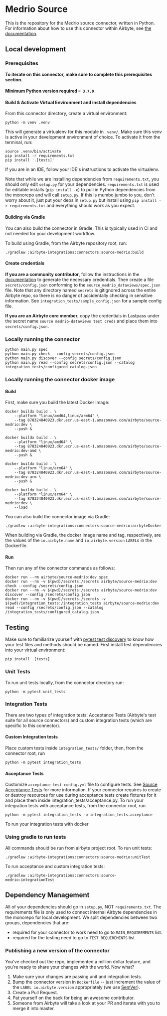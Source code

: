 # Medrio Source

This is the repository for the Medrio source connector, written in Python.
For information about how to use this connector within Airbyte, see [the documentation](https://docs.airbyte.io/integrations/sources/medrio).

## Local development

### Prerequisites
**To iterate on this connector, make sure to complete this prerequisites section.**

#### Minimum Python version required `= 3.7.0`

#### Build & Activate Virtual Environment and install dependencies
From this connector directory, create a virtual environment:
```
python -m venv .venv
```

This will generate a virtualenv for this module in `.venv/`. Make sure this venv is active in your
development environment of choice. To activate it from the terminal, run:
```
source .venv/bin/activate
pip install -r requirements.txt
pip install '.[tests]'
```
If you are in an IDE, follow your IDE's instructions to activate the virtualenv.

Note that while we are installing dependencies from `requirements.txt`, you should only edit `setup.py` for your dependencies. `requirements.txt` is
used for editable installs (`pip install -e`) to pull in Python dependencies from the monorepo and will call `setup.py`.
If this is mumbo jumbo to you, don't worry about it, just put your deps in `setup.py` but install using `pip install -r requirements.txt` and everything
should work as you expect.

#### Building via Gradle
You can also build the connector in Gradle. This is typically used in CI and not needed for your development workflow.

To build using Gradle, from the Airbyte repository root, run:
```
./gradlew :airbyte-integrations:connectors:source-medrio:build
```

#### Create credentials
**If you are a community contributor**, follow the instructions in the [documentation](https://docs.airbyte.io/integrations/sources/medrio-dataviews)
to generate the necessary credentials. Then create a file `secrets/config.json` conforming to the `source_medrio_dataviews/spec.json` file.
Note that any directory named `secrets` is gitignored across the entire Airbyte repo, so there is no danger of accidentally checking in sensitive information.
See `integration_tests/sample_config.json` for a sample config file.

**If you are an Airbyte core member**, copy the credentials in Lastpass under the secret name `source medrio-dataviews test creds`
and place them into `secrets/config.json`.

### Locally running the connector
```
python main.py spec
python main.py check --config secrets/config.json
python main.py discover --config secrets/config.json
python main.py read --config secrets/config.json --catalog integration_tests/configured_catalog.json
```

### Locally running the connector docker image

#### Build
First, make sure you build the latest Docker image:
```
docker buildx build . \
    --platform "linux/amd64,linux/arm64" \
    --tag 878324840923.dkr.ecr.us-east-1.amazonaws.com/airbyte/source-medrio:dev \
    --push &

docker buildx build . \
    --platform "linux/amd64" \
    --tag 878324840923.dkr.ecr.us-east-1.amazonaws.com/airbyte/source-medrio:dev-amd \
    --push &

docker buildx build . \
    --platform "linux/arm64" \
    --tag 878324840923.dkr.ecr.us-east-1.amazonaws.com/airbyte/source-medrio:dev-arm \
    --push &

docker buildx build . \
    --platform "linux/arm64" \
    --tag 878324840923.dkr.ecr.us-east-1.amazonaws.com/airbyte/source-medrio:dev \
    --load
```

You can also build the connector image via Gradle:
```
./gradlew :airbyte-integrations:connectors:source-medrio:airbyteDocker
```
When building via Gradle, the docker image name and tag, respectively, are the values of the `io.airbyte.name` and `io.airbyte.version` `LABEL`s in
the Dockerfile.

#### Run
Then run any of the connector commands as follows:
```
docker run --rm airbyte/source-medrio:dev spec
docker run --rm -v $(pwd)/secrets:/secrets airbyte/source-medrio:dev check --config /secrets/config.json
docker run --rm -v $(pwd)/secrets:/secrets airbyte/source-medrio:dev discover --config /secrets/config.json
docker run --rm -v $(pwd)/secrets:/secrets -v $(pwd)/integration_tests:/integration_tests airbyte/source-medrio:dev read --config /secrets/config.json --catalog /integration_tests/configured_catalog.json
```
## Testing
Make sure to familiarize yourself with [pytest test discovery](https://docs.pytest.org/en/latest/goodpractices.html#test-discovery) to know how your test files and methods should be named.
First install test dependencies into your virtual environment:
```
pip install .[tests]
```
### Unit Tests
To run unit tests locally, from the connector directory run:
```
python -m pytest unit_tests
```

### Integration Tests
There are two types of integration tests: Acceptance Tests (Airbyte's test suite for all source connectors) and custom integration tests (which are specific to this connector).
#### Custom Integration tests
Place custom tests inside `integration_tests/` folder, then, from the connector root, run
```
python -m pytest integration_tests
```
#### Acceptance Tests
Customize `acceptance-test-config.yml` file to configure tests. See [Source Acceptance Tests](https://docs.airbyte.io/connector-development/testing-connectors/source-acceptance-tests-reference) for more information.
If your connector requires to create or destroy resources for use during acceptance tests create fixtures for it and place them inside integration_tests/acceptance.py.
To run your integration tests with acceptance tests, from the connector root, run
```
python -m pytest integration_tests -p integration_tests.acceptance
```
To run your integration tests with docker

### Using gradle to run tests
All commands should be run from airbyte project root.
To run unit tests:
```
./gradlew :airbyte-integrations:connectors:source-medrio:unitTest
```
To run acceptance and custom integration tests:
```
./gradlew :airbyte-integrations:connectors:source-medrio:integrationTest
```

## Dependency Management
All of your dependencies should go in `setup.py`, NOT `requirements.txt`. The requirements file is only used to connect internal Airbyte dependencies in the monorepo for local development.
We split dependencies between two groups, dependencies that are:
* required for your connector to work need to go to `MAIN_REQUIREMENTS` list.
* required for the testing need to go to `TEST_REQUIREMENTS` list

### Publishing a new version of the connector
You've checked out the repo, implemented a million dollar feature, and you're ready to share your changes with the world. Now what?
1. Make sure your changes are passing unit and integration tests.
1. Bump the connector version in `Dockerfile` -- just increment the value of the `LABEL io.airbyte.version` appropriately (we use [SemVer](https://semver.org/)).
1. Create a Pull Request.
1. Pat yourself on the back for being an awesome contributor.
1. Someone from Airbyte will take a look at your PR and iterate with you to merge it into master.
